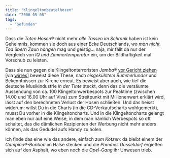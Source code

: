 ```yaml
---
title: "Klingeltonbeutelhosen"
date: "2006-05-08"
tags:
  - "Gefunden"
---
```


Dass die _Toten Hosen_® nicht mehr _alle Tassen im Schrank_ haben ist kein Geheimnis, kommen sie doch aus einer Ecke Deutschlands, _wo man nicht Tod übern Zaun hängen_ mag und geistig... naja, mir fällt da nur der Vergleich von _IQ und Zimmertemperatur_ ein, um der Bildhaftigkeit mal Vorschub zu leisten.

Dass sie nun gegen die Klingeltonterroristen _Jamba_® [vor Gericht ziehen](http://www.wz-newsline.de/sro.php?redid=115278) \[via [wirres](http://wirres.net/article/articleview/3660/1/6/)\] beweist diese These, nach _eisgekühltem Bummerlunder_ und Bekenntnissen zur Kirche erneut. Es beweist aber auch, wie tief die deutsche Musikindustrie _in der Tinte_ steckt, denn das die versäumte Aussendung von ca. 100 Klingeltonwerbespots zur Peaktime (zwischen 14.00 und 16.00 Uhr auf Viva) zum Streitpunkt mit Millionenwert erklärt wird, lässt auf den berechneten Verlust der Hosen schließen. Und das heisst widerum: willst Du in die Charts (in die CD-Verkaufscharts wohlgemerkt), musst Du vorher in die Klingeltoncharts. Und in die Klingeltoncharts gelangt man eben nur auf eine Weise, in dem man nämlich Werbespots so oft schaltet, das die dämlichen Rezipienten der Werbung nicht mehr anders können, als das Gedudel aufs Handy zu holen.

Ich finde das eine wie das andere, einfach _zum Kotzen_: da bleibt einem der _Campino®-Bonbon_ im Halse stecken und die _Pommes Düsseldorf_ ergießen sich auf den Asphalt, wo eben noch die _Opel-Gang_ ihr Unwesen trieb.

